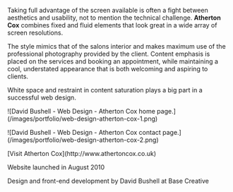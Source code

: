 Taking full advantage of the screen available is often a fight between aesthetics and usability, not to mention the technical challenge. **Atherton Cox** combines fixed and fluid elements that look great in a wide array of screen resolutions.

The style mimics that of the salons interior and makes maximum use of the professional photography provided by the client. Content emphasis is placed on the services and booking an appointment, while maintaining a cool, understated appearance that is both welcoming and aspiring to clients.

White space and restraint in content saturation plays a big part in a successful web design.

<p class="b-post__image">![David Bushell - Web Design - Atherton Cox home page.](/images/portfolio/web-design-atherton-cox-1.png)</p>

<p class="b-post__image">![David Bushell - Web Design - Atherton Cox contact page.](/images/portfolio/web-design-atherton-cox-2.png)</p>

<p class="p--small">[Visit Atherton Cox](http://www.athertoncox.co.uk)</p>

<p class="p--small">Website launched in August 2010</p>

<p class="p--small">Design and front-end development by David Bushell at Base Creative</p>
